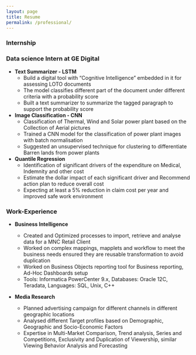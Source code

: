 ```yaml
---
layout: page
title: Resume
permalink: /professional/
---
```


### Internship

### **Data science Intern at GE Digital**

* **Text Summarizer - LSTM**
  - Build a digital tool with “Cognitive Intelligence” embedded in it for assessing LOTO documents
  - The model classifies different part of the document under different criteria with a probability score
  - Built a text summarizer to summarize the tagged paragraph to support the probability score
* **Image Classification - CNN**
  - Classification of Thermal, Wind and Solar power plant based on the Collection of Aerial pictures
  - Trained a CNN model for the classification of power plant images with batch normalisation
  - Suggested an unsupervised technique for clustering to differentiate Barren lands from power plants
* **Quantile Regression**
  - Identification of significant drivers of the expenditure on Medical, Indemnity and other cost
  - Estimate the dollar impact of each significant driver and Recommend action plan to reduce overall cost
  - Expecting at least a 5% reduction in claim cost per year and improved safe work environment

### Work-Experience

* **Business Intelligence**
  - Created and Optimized processes to import, retrieve and analyse data for a MNC Retail Client
  - Worked on complex mappings, mapplets and workflow to meet the business needs ensured they are reusable transformation to avoid duplication
  - Worked on Business Objects reporting tool for Business reporting, Ad-Hoc Dashboards setup
  -  Tools: Informatica PowerCenter 9.x, Databases: Oracle 12C, Teradata, Languages: SQL, Unix, C++
  
* **Media Research**
  - Planned advertising campaign for different channels in different geographic locations
  - Analysed different Target profiles based on Demographic, Geographic and Socio-Economic Factors
  - Expertise in Multi-Market Comparison, Trend analysis, Series and Competitions, Exclusivity and Duplication of Viewership, similar Viewing Behavior Analysis and Forecasting